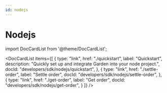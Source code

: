 ```yaml
---
id: nodejs
---
```


# Nodejs

import DocCardList from '@theme/DocCardList';

<DocCardList
items={[
{
type: "link",
href: "./quickstart",
label: "Quickstart",
description: "Quickly set up and integrate Garden into your node project.",
docId: "developers/sdk/nodejs/quickstart",
},
{
type: "link",
href: "./settle-order",
label: "Settle order",
docId: "developers/sdk/nodejs/settle-order",
},
{
type: "link",
href: "./get-order",
label: "Get order",
docId: "developers/sdk/nodejs/get-order",
}
]}
/>